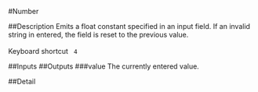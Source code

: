 #Number

##Description
Emits a float constant specified in an input field. If an invalid string in entered, the field is reset to the previous value.<br><br>Keyboard shortcut&nbsp;&nbsp;&nbsp;`4`

##Inputs
##Outputs
###value
The currently entered value.

##Detail

